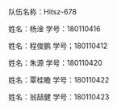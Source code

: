 队伍名称：Hitsz-678

姓名：杨淦
学号：180110416

姓名：程俊鹏
学号；180110412

姓名：朱源
学号：180110420

姓名：覃桂瞻
学号：180110422

姓名：翁喆健
学号：180110423
